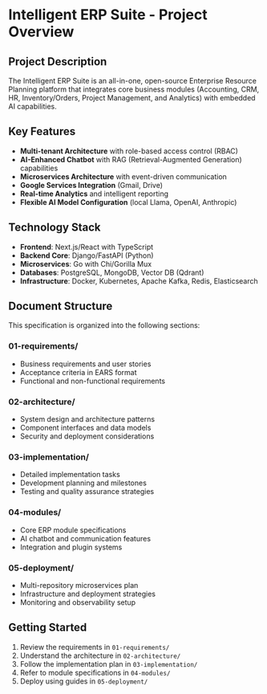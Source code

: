 # Intelligent ERP Suite - Project Overview

## Project Description
The Intelligent ERP Suite is an all-in-one, open-source Enterprise Resource Planning platform that integrates core business modules (Accounting, CRM, HR, Inventory/Orders, Project Management, and Analytics) with embedded AI capabilities.

## Key Features
- **Multi-tenant Architecture** with role-based access control (RBAC)
- **AI-Enhanced Chatbot** with RAG (Retrieval-Augmented Generation) capabilities
- **Microservices Architecture** with event-driven communication
- **Google Services Integration** (Gmail, Drive)
- **Real-time Analytics** and intelligent reporting
- **Flexible AI Model Configuration** (local Llama, OpenAI, Anthropic)

## Technology Stack
- **Frontend**: Next.js/React with TypeScript
- **Backend Core**: Django/FastAPI (Python)
- **Microservices**: Go with Chi/Gorilla Mux
- **Databases**: PostgreSQL, MongoDB, Vector DB (Qdrant)
- **Infrastructure**: Docker, Kubernetes, Apache Kafka, Redis, Elasticsearch

## Document Structure
This specification is organized into the following sections:

### 01-requirements/
- Business requirements and user stories
- Acceptance criteria in EARS format
- Functional and non-functional requirements

### 02-architecture/
- System design and architecture patterns
- Component interfaces and data models
- Security and deployment considerations

### 03-implementation/
- Detailed implementation tasks
- Development planning and milestones
- Testing and quality assurance strategies

### 04-modules/
- Core ERP module specifications
- AI chatbot and communication features
- Integration and plugin systems

### 05-deployment/
- Multi-repository microservices plan
- Infrastructure and deployment strategies
- Monitoring and observability setup

## Getting Started
1. Review the requirements in `01-requirements/`
2. Understand the architecture in `02-architecture/`
3. Follow the implementation plan in `03-implementation/`
4. Refer to module specifications in `04-modules/`
5. Deploy using guides in `05-deployment/`